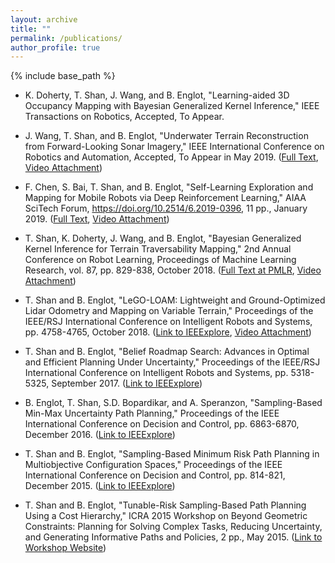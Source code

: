 ```yaml
---
layout: archive
title: ""
permalink: /publications/
author_profile: true
---
```


{% include base_path %}

* K. Doherty, T. Shan, J. Wang, and B. Englot, "Learning-aided 3D Occupancy Mapping with Bayesian Generalized Kernel Inference," IEEE Transactions on Robotics, Accepted, To Appear.

* J. Wang, T. Shan, and B. Englot, "Underwater Terrain Reconstruction from Forward-Looking Sonar Imagery," IEEE International Conference on Robotics and Automation, Accepted, To Appear in May 2019. ([Full Text](http://personal.stevens.edu/~benglot/Wang_ICRA_2019.pdf), [Video Attachment](http://personal.stevens.edu/~benglot/Wang_ICRA_2019_video.mp4))

* F. Chen, S. Bai, T. Shan, and B. Englot, "Self-Learning Exploration and Mapping for Mobile Robots via Deep Reinforcement Learning," AIAA SciTech Forum, https://doi.org/10.2514/6.2019-0396, 11 pp., January 2019. ([Full Text](http://personal.stevens.edu/~benglot/aiaa2019-Fanfei-Chen.pdf), [Video Attachment](https://www.youtube.com/watch?v=2gNF6efv12s))

* T. Shan, K. Doherty, J. Wang, and B. Englot, "Bayesian Generalized Kernel Inference for Terrain Traversability Mapping," 2nd Annual Conference on Robot Learning, Proceedings of Machine Learning Research, vol. 87, pp. 829-838, October 2018. ([Full Text at PMLR](http://proceedings.mlr.press/v87/shan18a/shan18a.pdf), [Video Attachment](https://youtu.be/4pdBpeRGXmw))

* T. Shan and B. Englot, "LeGO-LOAM: Lightweight and Ground-Optimized Lidar Odometry and Mapping on Variable Terrain," Proceedings of the IEEE/RSJ International Conference on Intelligent Robots and Systems, pp. 4758-4765, October 2018. ([Link to IEEExplore](https://ieeexplore.ieee.org/stamp/stamp.jsp?tp=&arnumber=8594299), [Video Attachment](https://www.youtube.com/watch?v=O3tz_ftHV48))

* T. Shan and B. Englot, "Belief Roadmap Search: Advances in Optimal and Efficient Planning Under Uncertainty," Proceedings of the IEEE/RSJ International Conference on Intelligent Robots and Systems, pp. 5318-5325, September 2017. ([Link to IEEExplore](http://ieeexplore.ieee.org/document/8206425/))

* B. Englot, T. Shan, S.D. Bopardikar, and A. Speranzon, "Sampling-Based Min-Max Uncertainty Path Planning," Proceedings of the IEEE International Conference on Decision and Control, pp. 6863-6870, December 2016. ([Link to IEEExplore](http://ieeexplore.ieee.org/stamp/stamp.jsp?arnumber=7799326))

* T. Shan and B. Englot, "Sampling-Based Minimum Risk Path Planning in Multiobjective Configuration Spaces," Proceedings of the IEEE International Conference on Decision and Control, pp. 814-821, December 2015. ([Link to IEEExplore](http://ieeexplore.ieee.org/xpl/articleDetails.jsp?arnumber=7402330&filter=AND%28p_Publication_Number:7396016%29))

* T. Shan and B. Englot, "Tunable-Risk Sampling-Based Path Planning Using a Cost Hierarchy," ICRA 2015 Workshop on Beyond Geometric Constraints: Planning for Solving Complex Tasks, Reducing Uncertainty, and Generating Informative Paths and Policies, 2 pp., May 2015. ([Link to Workshop Website](http://people.csail.mit.edu/jingjin/ICRA15))
